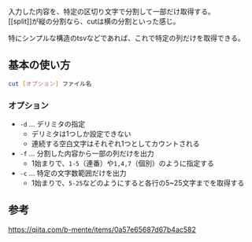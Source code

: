 入力した内容を、特定の区切り文字で分割して一部だけ取得する。  
[[split]]が縦の分割なら、cutは横の分割といった感じ。

特にシンプルな構造のtsvなどであれば、これで特定の列だけを取得できる。

## 基本の使い方
```bash
cut [オプション] ファイル名
```

### オプション
* `-d` ... デリミタの指定
	- デリミタは1つしか設定できない
	- 連続する空白文字はそれぞれ1つとしてカウントされる
* `-f` ... 分割した内容から一部の列だけを出力
	- 1始まりで、`1-5`（連番）や`1,4,7`（個別）のように指定する
* `-c` ... 特定の文字数範囲だけを出力
	- 1始まりで、`5-25`などのようにすると各行の5~25文字までを取得する

## 参考
<https://qiita.com/b-mente/items/0a57e65687d67b4ac582>